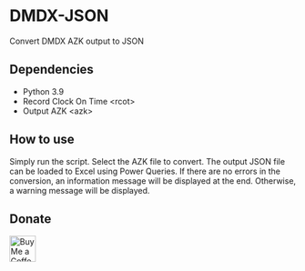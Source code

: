 # DMDX-JSON
Convert DMDX AZK output to JSON

## Dependencies
* Python 3.9
* Record Clock On Time \<rcot\>
* Output AZK \<azk\>

## How to use
Simply run the script. Select the AZK file to convert. 
The output JSON file can be loaded to Excel using Power Queries.
If there are no errors in the conversion, an information message will be displayed at the end. Otherwise, a warning message will be displayed.

## Donate
<a href='https://ko-fi.com/zaphands' target='_blank'><img height='35' style='border:0px;height:46px;' src='https://az743702.vo.msecnd.net/cdn/kofi3.png?v=0' border='0' alt='Buy Me a Coffee at ko-fi.com' />
